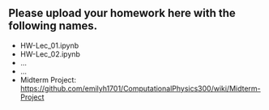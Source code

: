 ## Please upload your homework here with the following names.

- HW-Lec_01.ipynb
- HW-Lec_02.ipynb
- ...
- ...
- Midterm Project: https://github.com/emilyh1701/ComputationalPhysics300/wiki/Midterm-Project

